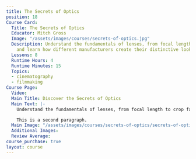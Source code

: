 ```yaml
---
title: The Secrets of Optics
position: 18
Course Card:
  Title: The Secrets of Optics
  Educator: Mitch Gross
  Image: "/assets/images/courses/secrets-of-optics.jpg"
  Description: Understand the fundamentals of lenses, from focal length to crop factors,
    and learn how different manufacturers create their distinctive looks.
  Lessons: 8
  Runtime Hours: 4
  Runtime Minutes: 15
  Topics:
  - cinematography
  - filmmaking
Course Page:
  Video: 
  Main Title: Discover the Secrets of Optics
  Main Text: |-
    Understand the fundamentals of lenses, from focal length to crop factors, and learn how different manufacturers create their distinctive looks.

    This is a second paragraph.
  Main Image: "/assets/images/courses/secrets-of-optics/secrets-of-optics-main.jpg"
  Additional Images: 
  Review Average: 
course_purchase: true
layout: course
---
```


